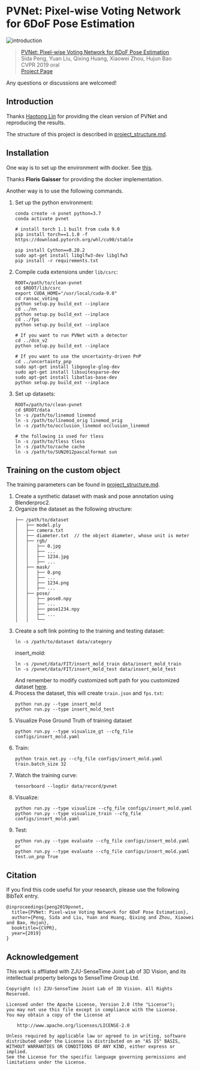 # PVNet: Pixel-wise Voting Network for 6DoF Pose Estimation

![introduction](./assets/introduction.png)

> [PVNet: Pixel-wise Voting Network for 6DoF Pose Estimation](https://arxiv.org/pdf/1812.11788.pdf)  
> Sida Peng, Yuan Liu, Qixing Huang, Xiaowei Zhou, Hujun Bao   
> CVPR 2019 oral  
> [Project Page](https://zju3dv.github.io/pvnet)

Any questions or discussions are welcomed!

## Introduction

Thanks [Haotong Lin](https://github.com/haotongl) for providing the clean version of PVNet and reproducing the results.

The structure of this project is described in [project_structure.md](project_structure.md).

## Installation

One way is to set up the environment with docker. See [this](https://github.com/zju3dv/clean-pvnet/tree/master/docker).

Thanks **Floris Gaisser** for providing the docker implementation.

Another way is to use the following commands.

1. Set up the python environment:
    ```
    conda create -n pvnet python=3.7
    conda activate pvnet

    # install torch 1.1 built from cuda 9.0
    pip install torch==1.1.0 -f https://download.pytorch.org/whl/cu90/stable

    pip install Cython==0.28.2
    sudo apt-get install libglfw3-dev libglfw3
    pip install -r requirements.txt
    ```
2. Compile cuda extensions under `lib/csrc`:
    ```
    ROOT=/path/to/clean-pvnet
    cd $ROOT/lib/csrc
    export CUDA_HOME="/usr/local/cuda-9.0"
    cd ransac_voting
    python setup.py build_ext --inplace
    cd ../nn
    python setup.py build_ext --inplace
    cd ../fps
    python setup.py build_ext --inplace
    
    # If you want to run PVNet with a detector
    cd ../dcn_v2
    python setup.py build_ext --inplace

    # If you want to use the uncertainty-driven PnP
    cd ../uncertainty_pnp
    sudo apt-get install libgoogle-glog-dev
    sudo apt-get install libsuitesparse-dev
    sudo apt-get install libatlas-base-dev
    python setup.py build_ext --inplace
    ```
3. Set up datasets:
    ```
    ROOT=/path/to/clean-pvnet
    cd $ROOT/data
    ln -s /path/to/linemod linemod
    ln -s /path/to/linemod_orig linemod_orig
    ln -s /path/to/occlusion_linemod occlusion_linemod

    # the following is used for tless
    ln -s /path/to/tless tless
    ln -s /path/to/cache cache
    ln -s /path/to/SUN2012pascalformat sun
    ```


## Training on the custom object

The training parameters can be found in [project_structure.md](project_structure.md).

1. Create a synthetic dataset with mask and pose annotation using Blenderproc2. 
2. Organize the dataset as the following structure:
    ```
    ├── /path/to/dataset
    │   ├── model.ply
    │   ├── camera.txt
    │   ├── diameter.txt  // the object diameter, whose unit is meter
    │   ├── rgb/
    │   │   ├── 0.jpg
    │   │   ├── ...
    │   │   ├── 1234.jpg
    │   │   ├── ...
    │   ├── mask/
    │   │   ├── 0.png
    │   │   ├── ...
    │   │   ├── 1234.png
    │   │   ├── ...
    │   ├── pose/
    │   │   ├── pose0.npy
    │   │   ├── ...
    │   │   ├── pose1234.npy
    │   │   ├── ...
    │   │   └──
    ```
2.  Create a soft link pointing to the training and testing dataset:
    ```
    ln -s /path/to/dataset data/category
    ```
    insert_mold:
    ```
    ln -s /pvnet/data/FIT/insert_mold_train data/insert_mold_train
    ln -s /pvnet/data/FIT/insert_mold_test data/insert_mold_test
    ```
    And remember to modify customized soft path for you customized dataset [here](https://github.com/yangfei4/clean-pvnet/blob/master/lib/datasets/dataset_catalog.py).
3.  Process the dataset, this will create `train.json` and `fps.txt`:
    ```
    python run.py --type insert_mold
    python run.py --type insert_mold_test
    ```
4. Visualize Pose Ground Truth of training dataset
    ```
    python run.py --type visualize_gt --cfg_file configs/insert_mold.yaml
    ```
5. Train:
    ```
    python train_net.py --cfg_file configs/insert_mold.yaml train.batch_size 32
    ```
6. Watch the training curve:
    ```
    tensorboard --logdir data/record/pvnet
    ```
7. Visualize:
    ```
    python run.py --type visualize --cfg_file configs/insert_mold.yaml
    python run.py --type visualize_train --cfg_file configs/insert_mold.yaml
    ```
8. Test:
    ```
    python run.py --type evaluate --cfg_file configs/insert_mold.yaml
    or
    python run.py --type evaluate --cfg_file configs/insert_mold.yaml test.un_pnp True
    ```

## Citation

If you find this code useful for your research, please use the following BibTeX entry.

```
@inproceedings{peng2019pvnet,
  title={PVNet: Pixel-wise Voting Network for 6DoF Pose Estimation},
  author={Peng, Sida and Liu, Yuan and Huang, Qixing and Zhou, Xiaowei and Bao, Hujun},
  booktitle={CVPR},
  year={2019}
}
```

## Acknowledgement

This work is affliated with ZJU-SenseTime Joint Lab of 3D Vision, and its intellectual property belongs to SenseTime Group Ltd.

```
Copyright (c) ZJU-SenseTime Joint Lab of 3D Vision. All Rights Reserved.

Licensed under the Apache License, Version 2.0 (the "License");
you may not use this file except in compliance with the License.
You may obtain a copy of the License at

    http://www.apache.org/licenses/LICENSE-2.0

Unless required by applicable law or agreed to in writing, software
distributed under the License is distributed on an "AS IS" BASIS,
WITHOUT WARRANTIES OR CONDITIONS OF ANY KIND, either express or implied.
See the License for the specific language governing permissions and
limitations under the License.
```
